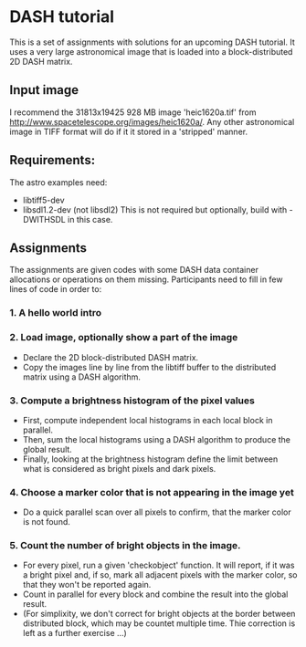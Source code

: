 # DASH tutorial

This is a set of assignments with solutions for an upcoming DASH tutorial. It uses a very large astronomical image that is loaded into a block-distributed 2D DASH matrix.

## Input image

I recommend the 31813x19425 928 MB image 'heic1620a.tif' from http://www.spacetelescope.org/images/heic1620a/. Any other astronomical image in TIFF format will do if it it stored in a 'stripped' manner.

## Requirements:

The astro examples need:
* libtiff5-dev
* libsdl1.2-dev (not libsdl2) This is not required but optionally, build with -DWITHSDL in this case.

## Assignments

The assignments are given codes with some DASH data container allocations or operations on them missing. Participants need to fill in few lines of code in order to:

### 1. A hello world intro

### 2. Load image, optionally show a part of the image
* Declare the 2D block-distributed DASH matrix.
* Copy the images line by line from the libtiff buffer to the distributed matrix using a DASH algorithm.

### 3. Compute a brightness histogram of the pixel values
* First, compute independent local histograms in each local block in parallel.
* Then, sum the local histograms using a DASH algorithm to produce the global result.
* Finally, looking at the brightness histogram define the limit between what is considered as bright pixels and dark pixels.

### 4. Choose a marker color that is not appearing in the image yet
* Do a quick parallel scan over all pixels to confirm, that the marker color is not found.

### 5. Count the number of bright objects in the image.
* For every pixel, run a given 'checkobject' function. It will report, if it was a bright pixel and, if so, mark all adjacent pixels with the marker color, so that they won't be reported again.
* Count in parallel for every block and combine the result into the global result.
* (For simplixity, we don't correct for bright objects at the border between distributed block, which may be countet multiple time. Thie correction is left as a further exercise ...)
